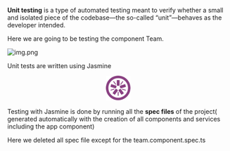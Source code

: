 **Unit testing** is a type of automated testing meant to verify whether a small and isolated piece of the codebase—the so-called “unit”—behaves as the developer intended.

Here we are going to be testing the component Team. 

![img.png](img.png)


Unit tests are written using Jasmine

<p align="center">
  <img src="https://raw.githubusercontent.com/Iggy-Codes/logo-images/master/logos/jasmine.png" />
</p>

Testing with Jasmine is done by running all the **spec files** of the project( generated automatically with the creation of all components and services including the app component)

Here we deleted all spec file except for the <a link='https://github.com/bacembendaly99/octopus-predictions-frontend/blob/dev/src/app/components/team/team.component.spec.ts'>team.component.spec.ts</a>

